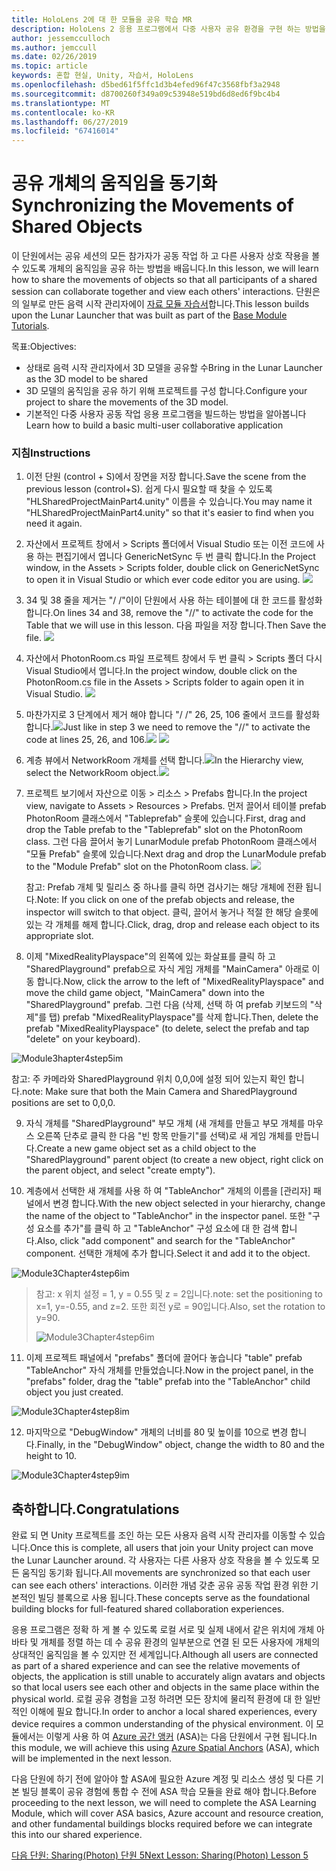 ```yaml
---
title: HoloLens 2에 대 한 모듈을 공유 학습 MR
description: HoloLens 2 응용 프로그램에서 다중 사용자 공유 환경을 구현 하는 방법을 알아보려면이 과정을 완료 합니다.
author: jessemcculloch
ms.author: jemccull
ms.date: 02/26/2019
ms.topic: article
keywords: 혼합 현실, Unity, 자습서, HoloLens
ms.openlocfilehash: d5bed61f5ffc1d3b4efed96f47c3568fbf3a2948
ms.sourcegitcommit: d8700260f349a09c53948e519bd6d8ed6f9bc4b4
ms.translationtype: MT
ms.contentlocale: ko-KR
ms.lasthandoff: 06/27/2019
ms.locfileid: "67416014"
---
```

# <a name="synchronizing-the-movements-of-shared-objects"></a><span data-ttu-id="3e273-104">공유 개체의 움직임을 동기화</span><span class="sxs-lookup"><span data-stu-id="3e273-104">Synchronizing the Movements of Shared Objects</span></span>

<span data-ttu-id="3e273-105">이 단원에서는 공유 세션의 모든 참가자가 공동 작업 하 고 다른 사용자 상호 작용을 볼 수 있도록 개체의 움직임을 공유 하는 방법을 배웁니다.</span><span class="sxs-lookup"><span data-stu-id="3e273-105">In this lesson, we will learn how to share the movements of objects so that all participants of a shared session can collaborate together and view each others' interactions.</span></span> <span data-ttu-id="3e273-106">단원은의 일부로 만든 음력 시작 관리자에이 [자료 모듈 자습서](mrlearning-base.md)합니다.</span><span class="sxs-lookup"><span data-stu-id="3e273-106">This lesson builds upon the Lunar Launcher that was built as part of the [Base Module Tutorials](mrlearning-base.md).</span></span>

<span data-ttu-id="3e273-107">목표:</span><span class="sxs-lookup"><span data-stu-id="3e273-107">Objectives:</span></span>

- <span data-ttu-id="3e273-108">상태로 음력 시작 관리자에서 3D 모델을 공유할 수</span><span class="sxs-lookup"><span data-stu-id="3e273-108">Bring in the Lunar Launcher as the 3D model to be shared</span></span>
- <span data-ttu-id="3e273-109">3D 모델의 움직임을 공유 하기 위해 프로젝트를 구성 합니다.</span><span class="sxs-lookup"><span data-stu-id="3e273-109">Configure your project to share the movements of the 3D model.</span></span>
- <span data-ttu-id="3e273-110">기본적인 다중 사용자 공동 작업 응용 프로그램을 빌드하는 방법을 알아봅니다</span><span class="sxs-lookup"><span data-stu-id="3e273-110">Learn how to build a basic multi-user collaborative application</span></span>

### <a name="instructions"></a><span data-ttu-id="3e273-111">지침</span><span class="sxs-lookup"><span data-stu-id="3e273-111">Instructions</span></span>

1. <span data-ttu-id="3e273-112">이전 단원 (control + S)에서 장면을 저장 합니다.</span><span class="sxs-lookup"><span data-stu-id="3e273-112">Save the scene from the previous lesson (control+S).</span></span> <span data-ttu-id="3e273-113">쉽게 다시 필요할 때 찾을 수 있도록 "HLSharedProjectMainPart4.unity" 이름을 수 있습니다.</span><span class="sxs-lookup"><span data-stu-id="3e273-113">You may name it "HLSharedProjectMainPart4.unity" so that it's easier to find when you need it again.</span></span>

2. <span data-ttu-id="3e273-114">자산에서 프로젝트 창에서 > Scripts 폴더에서 Visual Studio 또는 이전 코드에 사용 하는 편집기에서 엽니다 GenericNetSync 두 번 클릭 합니다.</span><span class="sxs-lookup"><span data-stu-id="3e273-114">In the Project window, in the Assets > Scripts folder, double click on GenericNetSync to open it in Visual Studio or which ever code editor you are using.</span></span>  ![](images/module3chapter4updatestep2.png)

3. <span data-ttu-id="3e273-115">34 및 38 줄을 제거는 "/ /"이이 단원에서 사용 하는 테이블에 대 한 코드를 활성화 합니다.</span><span class="sxs-lookup"><span data-stu-id="3e273-115">On lines 34 and 38, remove the "//" to activate the code for the Table that we will use in this lesson.</span></span>  <span data-ttu-id="3e273-116">다음 파일을 저장 합니다.</span><span class="sxs-lookup"><span data-stu-id="3e273-116">Then Save the file.</span></span> ![](images/module3chapter4updatestep3.png)

4. <span data-ttu-id="3e273-117">자산에서 PhotonRoom.cs 파일 프로젝트 창에서 두 번 클릭 > Scripts 폴더 다시 Visual Studio에서 엽니다.</span><span class="sxs-lookup"><span data-stu-id="3e273-117">In the project window, double click on the PhotonRoom.cs file in the Assets > Scripts folder to again open it in Visual Studio.</span></span> ![](images/module3chapter4updatestep4.png)

5. <span data-ttu-id="3e273-118">마찬가지로 3 단계에서 제거 해야 합니다 "/ /" 26, 25, 106 줄에서 코드를 활성화 합니다.![](images/module3chapter4updatestep5a.png)</span><span class="sxs-lookup"><span data-stu-id="3e273-118">Just like in step 3 we need to remove the "//" to activate the code at lines 25, 26, and 106.![](images/module3chapter4updatestep5a.png)</span></span> ![](images/module3chapter4updatestep5b.png)

6. <span data-ttu-id="3e273-119">계층 뷰에서 NetworkRoom 개체를 선택 합니다.![](images/module3chapter4updatestep6.png)</span><span class="sxs-lookup"><span data-stu-id="3e273-119">In the Hierarchy view, select the NetworkRoom object.![](images/module3chapter4updatestep6.png)</span></span>

7. <span data-ttu-id="3e273-120">프로젝트 보기에서 자산으로 이동 > 리소스 > Prefabs 합니다.</span><span class="sxs-lookup"><span data-stu-id="3e273-120">In the project view, navigate to Assets > Resources > Prefabs.</span></span> <span data-ttu-id="3e273-121">먼저 끌어서 테이블 prefab PhotonRoom 클래스에서 "Tableprefab" 슬롯에 있습니다.</span><span class="sxs-lookup"><span data-stu-id="3e273-121">First, drag and drop the Table prefab to the "Tableprefab" slot on the PhotonRoom class.</span></span> <span data-ttu-id="3e273-122">그런 다음 끌어서 놓기 LunarModule prefab PhotonRoom 클래스에서 "모듈 Prefab" 슬롯에 있습니다.</span><span class="sxs-lookup"><span data-stu-id="3e273-122">Next drag and drop the LunarModule prefab to the "Module Prefab" slot on the PhotonRoom class.</span></span> ![](images/module3chapter4updatestep7.png)

   <span data-ttu-id="3e273-123">참고: Prefab 개체 및 릴리스 중 하나를 클릭 하면 검사기는 해당 개체에 전환 됩니다.</span><span class="sxs-lookup"><span data-stu-id="3e273-123">Note: If you click on one of the prefab objects and release, the inspector will switch to that object.</span></span> <span data-ttu-id="3e273-124">클릭, 끌어서 놓거나 적절 한 해당 슬롯에 있는 각 개체를 해제 합니다.</span><span class="sxs-lookup"><span data-stu-id="3e273-124">Click, drag, drop and release each object to its appropriate slot.</span></span>



8. <span data-ttu-id="3e273-125">이제 "MixedRealityPlayspace"의 왼쪽에 있는 화살표를 클릭 하 고 "SharedPlayground" prefab으로 자식 게임 개체를 "MainCamera" 아래로 이동 합니다.</span><span class="sxs-lookup"><span data-stu-id="3e273-125">Now, click the arrow to the left of "MixedRealityPlayspace" and move the child game object, "MainCamera" down into the "SharedPlayground" prefab.</span></span> <span data-ttu-id="3e273-126">그런 다음 (삭제, 선택 하 여 prefab 키보드의 "삭제"를 탭) prefab "MixedRealityPlayspace"를 삭제 합니다.</span><span class="sxs-lookup"><span data-stu-id="3e273-126">Then, delete the prefab "MixedRealityPlayspace" (to delete, select the prefab and tap "delete" on your keyboard).</span></span>

![Module3hapter4step5im](images/module3chapter4step5im.PNG)

<span data-ttu-id="3e273-128">참고:  주 카메라와 SharedPlayground 위치 0,0,0에 설정 되어 있는지 확인 합니다.</span><span class="sxs-lookup"><span data-stu-id="3e273-128">note:  Make sure that both the Main Camera and SharedPlayground positions are set to 0,0,0.</span></span>

9. <span data-ttu-id="3e273-129">자식 개체를 "SharedPlayground" 부모 개체 (새 개체를 만들고 부모 개체를 마우스 오른쪽 단추로 클릭 한 다음 "빈 항목 만들기"를 선택)로 새 게임 개체를 만듭니다.</span><span class="sxs-lookup"><span data-stu-id="3e273-129">Create a new game object set as a child object to the "SharedPlayground" parent object (to create a new object, right click on the parent object, and select "create  empty").</span></span> 

10. <span data-ttu-id="3e273-130">계층에서 선택한 새 개체를 사용 하 여 "TableAnchor" 개체의 이름을 [관리자] 패널에서 변경 합니다.</span><span class="sxs-lookup"><span data-stu-id="3e273-130">With the new object selected in your hierarchy, change the name of the object to "TableAnchor" in the inspector panel.</span></span> <span data-ttu-id="3e273-131">또한 "구성 요소를 추가"를 클릭 하 고 "TableAnchor" 구성 요소에 대 한 검색 합니다.</span><span class="sxs-lookup"><span data-stu-id="3e273-131">Also, click "add component" and search for the "TableAnchor" component.</span></span> <span data-ttu-id="3e273-132">선택한 개체에 추가 합니다.</span><span class="sxs-lookup"><span data-stu-id="3e273-132">Select it and add it to the object.</span></span> 

![Module3Chapter4step6im](images/module3chapter4step7im.PNG)

> <span data-ttu-id="3e273-134">참고: x 위치 설정 = 1, y = 0.55 및 z = 2입니다.</span><span class="sxs-lookup"><span data-stu-id="3e273-134">note: set the positioning to x=1, y=-0.55, and z=2.</span></span> <span data-ttu-id="3e273-135">또한 회전 y로 = 90입니다.</span><span class="sxs-lookup"><span data-stu-id="3e273-135">Also, set the rotation to y=90.</span></span> 
>
> ![Module3Chapter4step6im](images/module3chapter4noteim.PNG)

11. <span data-ttu-id="3e273-137">이제 프로젝트 패널에서 "prefabs" 폴더에 끌어다 놓습니다 "table" prefab "TableAnchor" 자식 개체를 만들었습니다.</span><span class="sxs-lookup"><span data-stu-id="3e273-137">Now in the project panel, in the "prefabs" folder, drag the "table" prefab into the "TableAnchor" child object you just created.</span></span>

![Module3Chapter4step8im](images/module3chapter4step8im.PNG)



12. <span data-ttu-id="3e273-139">마지막으로 "DebugWindow" 개체의 너비를 80 및 높이를 10으로 변경 합니다.</span><span class="sxs-lookup"><span data-stu-id="3e273-139">Finally, in the "DebugWindow" object, change the width to 80 and the height to 10.</span></span>

![Module3Chapter4step9im](images/module3chapter4step11im.PNG)




## <a name="congratulations"></a><span data-ttu-id="3e273-141">축하합니다.</span><span class="sxs-lookup"><span data-stu-id="3e273-141">Congratulations</span></span>

<span data-ttu-id="3e273-142">완료 되 면 Unity 프로젝트를 조인 하는 모든 사용자 음력 시작 관리자를 이동할 수 있습니다.</span><span class="sxs-lookup"><span data-stu-id="3e273-142">Once this is complete, all users that join your Unity project can move the Lunar Launcher around.</span></span> <span data-ttu-id="3e273-143">각 사용자는 다른 사용자 상호 작용을 볼 수 있도록 모든 움직임 동기화 됩니다.</span><span class="sxs-lookup"><span data-stu-id="3e273-143">All movements are synchronized so that each user can see each others' interactions.</span></span> <span data-ttu-id="3e273-144">이러한 개념 갖춘 공유 공동 작업 환경 위한 기본적인 빌딩 블록으로 사용 됩니다.</span><span class="sxs-lookup"><span data-stu-id="3e273-144">These concepts serve as the foundational building blocks for full-featured shared collaboration experiences.</span></span> 

<span data-ttu-id="3e273-145">응용 프로그램은 정확 하 게 볼 수 있도록 로컬 서로 및 실제 내에서 같은 위치에 개체 아바타 및 개체를 정렬 하는 데 수 공유 환경의 일부분으로 연결 된 모든 사용자에 개체의 상대적인 움직임을 볼 수 있지만 전 세계입니다.</span><span class="sxs-lookup"><span data-stu-id="3e273-145">Although all users are connected as part of a shared experience and can see the relative movements of objects, the application is still unable to accurately align avatars and objects so that local users see each other and objects in the same place within the physical world.</span></span> <span data-ttu-id="3e273-146">로컬 공유 경험을 고정 하려면 모든 장치에 물리적 환경에 대 한 일반적인 이해에 필요 합니다.</span><span class="sxs-lookup"><span data-stu-id="3e273-146">In order to anchor a local shared experiences, every device requires a common understanding of the physical environment.</span></span> <span data-ttu-id="3e273-147">이 모듈에서는 이렇게 사용 하 여 [Azure 공간 앵커](<https://azure.microsoft.com/en-us/services/spatial-anchors/>) (ASA)는 다음 단원에서 구현 됩니다.</span><span class="sxs-lookup"><span data-stu-id="3e273-147">In this module, we will achieve this using [Azure Spatial Anchors](<https://azure.microsoft.com/en-us/services/spatial-anchors/>) (ASA), which will be implemented in the next lesson.</span></span>

<span data-ttu-id="3e273-148">다음 단원에 하기 전에 알아야 할 ASA에 필요한 Azure 계정 및 리소스 생성 및 다른 기본 빌딩 블록이 공유 경험에 통합 수 전에 ASA 학습 모듈을 완료 해야 합니다.</span><span class="sxs-lookup"><span data-stu-id="3e273-148">Before proceeding to the next lesson, we will need to complete the ASA Learning Module, which will cover ASA basics, Azure account and resource creation, and other fundamental buildings blocks required before we can integrate this into our shared experience.</span></span>

<span data-ttu-id="3e273-149">[다음 단원: Sharing(Photon) 단원 5](mrlearning-sharing(photon)-ch5.md)</span><span class="sxs-lookup"><span data-stu-id="3e273-149">[Next Lesson: Sharing(Photon) Lesson 5](mrlearning-sharing(photon)-ch5.md)</span></span>

